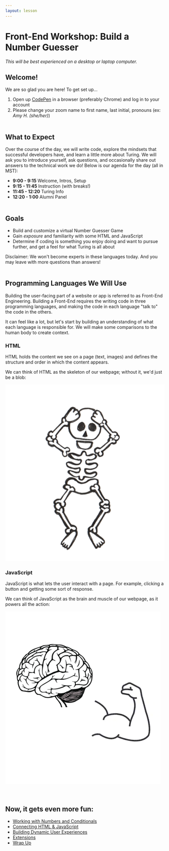 ```yaml
---
layout: lesson
---
```


# Front-End Workshop: Build a Number Guesser

_This will be best experienced on a desktop or laptop computer._

## Welcome!

We are so glad you are here! To get set up...
1. Open up <a target="blank" href="http://codepen.io/">CodePen</a> in a browser (preferably Chrome) and log in to your account
1. Please change your zoom name to first name, last initial, pronouns (ex: _Amy H. (she/her)_)
<br><br>

## What to Expect

Over the course of the day, we will write code, explore the mindsets that successful developers have, and learn a little more about Turing. We will ask you to introduce yourself, ask questions, and occasionally share out answers to the technical work we do! Below is our agenda for the day (all in MST):

- **9:00 - 9:15** Welcome, Intros, Setup
- **9:15 - 11:45** Instruction (with breaks!)
- **11:45 - 12:20** Turing Info
- **12:20 - 1:00** Alumni Panel
<br><br>

## Goals

- Build and customize a virtual Number Guesser Game
- Gain _exposure_ and familiarity with some HTML and JavaScript
- Determine if coding is something you enjoy doing and want to pursue further, and get a feel for what Turing is all about

Disclaimer: We won't become experts in these languages today. And you may leave with more questions than answers!
<br><br>

## Programming Languages We Will Use

Building the user-facing part of a website or app is referred to as Front-End Engineering. Building a Front-End requires the writing code in three programming languages, and making the code in each language "talk to" the code in the others.

It can feel like a lot, but let's start by building an understanding of what each language is responsible for. We will make some comparisons to the human body to create context.

<section class="data-type-cards language-cards">
  <div>
    <h3>HTML</h3>
    <p>HTML holds the content we see on a page (text, images) and defines the structure and order in which the content appears.</p>
    <p>We can think of HTML as the skeleton of our webpage; without it, we'd just be a blob:</p>
    <img class="medium-img" src="./assets/html.png" alt="Drawing of human skeleton" />
  </div>

  <div>
    <h3>JavaScript</h3>
    <p>JavaScript is what lets the user interact with a page. For example, clicking a button and getting some sort of response.</p>
    <p>We can think of JavaScript as the brain and muscle of our webpage, as it powers all the action:</p>
    <img class="medium-img" src="./assets/js.png" alt="Drawing of human skeleton" />
  </div>
</section>
<br><br>

## Now, it gets even more fun:
- [Working with Numbers and Conditionals](./js-1)
- [Connecting HTML & JavaScript](./js-2)
- [Building Dynamic User Experiences](./js-3)
- [Extensions](./extensions)
- [Wrap Up](./wrap-up)
